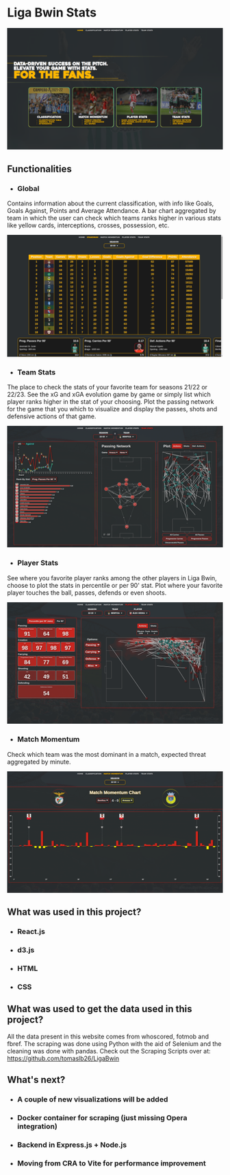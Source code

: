 # Liga Bwin Stats

![Screenshot](https://github.com/tomaslb26/Liga-Bwin-Stats/blob/main/landingpage_ss3.png)

## Functionalities
* ### Global ###
Contains information about the current classification, with info like Goals, Goals Against, Points and Average Attendance. A bar chart aggregated by team in which the user can check which teams ranks higher in various stats like yellow cards, interceptions, crosses, possession, etc.

![Screenshot](https://github.com/tomaslb26/Liga-Bwin-Stats/blob/main/global.png)

* ### Team Stats ###
The place to check the stats of your favorite team for seasons 21/22 or 22/23. See the xG and xGA evolution game by game or simply list which player ranks higher in the stat of your choosing.
Plot the passing network for the game that you which to visualize and display the passes, shots and defensive actions of that game.

![Screenshot](https://github.com/tomaslb26/Liga-Bwin-Stats/blob/main/team_stats.png)

* ### Player Stats ###
See where you favorite player ranks among the other players in Liga Bwin, choose to plot the stats in percentile or per 90' stat. Plot where your favorite player touches the ball, passes, defends or even shoots.

![Screenshot](https://github.com/tomaslb26/Liga-Bwin-Stats/blob/main/player_stats.png)

* ### Match Momentum ###
Check which team was the most dominant in a match, expected threat aggregated by minute.

![Screenshot](https://github.com/tomaslb26/Liga-Bwin-Stats/blob/main/match_momentum.png)

## What was used in this project?
* ### React.js ###
* ### d3.js ###
* ### HTML ###
* ### CSS ###

## What was used to get the data used in this project?
All the data present in this website comes from whoscored, fotmob and fbref. The scraping was done using Python with the aid of Selenium and the cleaning was done with pandas. Check out the Scraping Scripts over at: https://github.com/tomaslb26/LigaBwin

## What's next?
* ### A couple of new visualizations will be added ###
* ### Docker container for scraping (just missing Opera integration) ###
* ### Backend in Express.js + Node.js ###
* ### Moving from CRA to Vite for performance improvement ###
